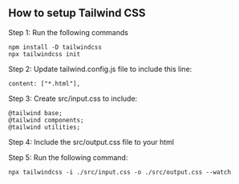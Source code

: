 ## How to setup Tailwind CSS

Step 1: Run the following commands

```
npm install -D tailwindcss
npx tailwindcss init
```

Step 2: Update tailwind.config.js file to include this line:
```
content: ["*.html"],
```

Step 3: Create src/input.css to include:
```
@tailwind base;
@tailwind components;
@tailwind utilities;
```

Step 4: Include the src/output.css file to your  html

Step 5: Run the following command:
```
npx tailwindcss -i ./src/input.css -o ./src/output.css --watch
```